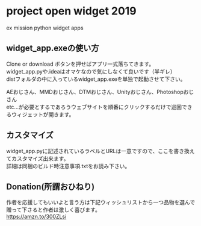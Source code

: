 # project open widget 2019
ex mission python widget apps
## widget_app.exeの使い方
Clone or download ボタンを押せばアプリ一式落ちてきます。<br>
widget_app.pyや.ideaはオマケなので気にしなくて良いです（半ギレ）
<br>
distフォルダの中に入っているwidget_app.exeを単独で起動させて下さい。

AEおじさん、MMDおじさん、DTMおじさん、Unityおじさん、Photoshopおじさん<br>
etc...が必要とするであろうウェブサイトを順番にクリックするだけで巡回できるウィジェットが開きます。

## カスタマイズ
widget_app.pyに記述されているラベルとURLは一意ですので、ここを書き換えてカスタマイズ出来ます。
<br>詳細は同梱のビルド時注意事項.txtをお読み下さい。

## Donation(所謂おひねり)
作者を応援してもいいよと言う方は下記ウィッシュリストから一つ品物を選んで贈って下さると作者は激しく喜びます。<br>
https://amzn.to/300ZLsi


